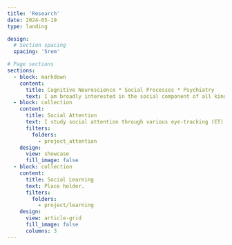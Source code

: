 ```yaml
---
title: 'Research'
date: 2024-05-19
type: landing

design:
  # Section spacing
  spacing: '5rem'

# Page sections
sections:
  - block: markdown
    content:
      title: Cognitive Neuroscience * Social Processes * Psychiatry
      text: I am broadly interested in the social component of all kinds of human cognitions, such as attention, perception, learning, and decision-making. The social component can be a socially meaningful sensory stimuli, a learning task that involves the knowledge about or from another person, or a decision that is made during the interaction with others. A lot of these processes are affected in psychiatric conditions at various degrees and in various ways. Part of my research is to develop novel paradigms and computational models to characterize the challenges of social functioning in clinical populations. Most of my work so far has been focused on autism.  
  - block: collection
    content:
      title: Social Attention
      text: I study social attention through various eye-tracking (ET) technologies, including screen-based ET, webcam-based ET, and smartphone ET. Using feature-based eye-tracking models, I characterized individual differences in attention allocations during video free viewing. 
      filters:
        folders:
          - project_attention
    design:
      view: showcase
      fill_image: false
  - block: collection
    content:
      title: Social Learning
      text: Place holder.
      filters:
        folders:
          - project/learning
    design:
      view: article-grid
      fill_image: false
      columns: 3
---
```

